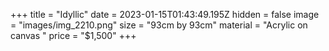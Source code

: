 +++
title = "Idyllic"
date = 2023-01-15T01:43:49.195Z
hidden = false
image = "images/img_2210.png"
size = "93cm by 93cm"
material = "Acrylic on canvas "
price = "$1,500"
+++
